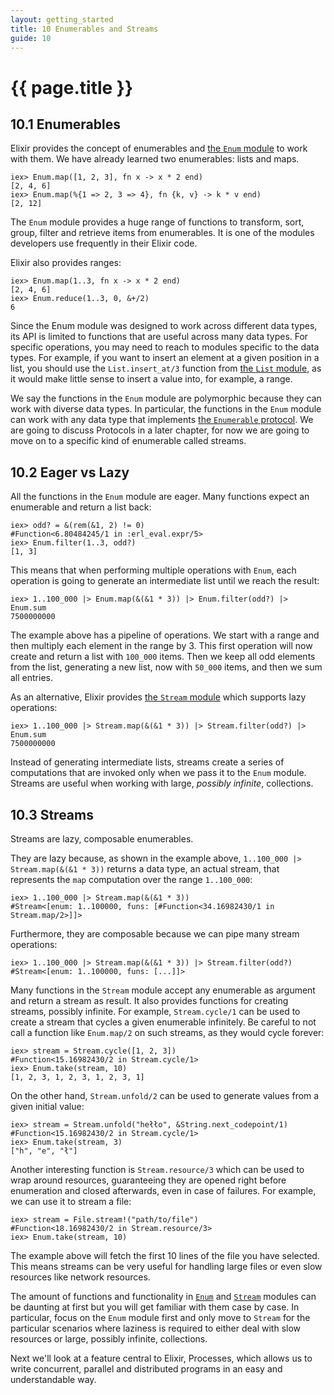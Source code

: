```yaml
---
layout: getting_started
title: 10 Enumerables and Streams
guide: 10
---
```


# {{ page.title }}

  <div class="toc"></div>
  <p></p>

## 10.1 Enumerables

Elixir provides the concept of enumerables and [the `Enum` module](/docs/stable/elixir/Enum.html) to work with them. We have already learned two enumerables: lists and maps.

```iex
iex> Enum.map([1, 2, 3], fn x -> x * 2 end)
[2, 4, 6]
iex> Enum.map(%{1 => 2, 3 => 4}, fn {k, v} -> k * v end)
[2, 12]
```

The `Enum` module provides a huge range of functions to transform, sort, group, filter and retrieve items from enumerables. It is one of the modules developers use frequently in their Elixir code.

Elixir also provides ranges:

```iex
iex> Enum.map(1..3, fn x -> x * 2 end)
[2, 4, 6]
iex> Enum.reduce(1..3, 0, &+/2)
6
```

Since the Enum module was designed to work across different data types, its API is limited to functions that are useful across many data types. For specific operations, you may need to reach to modules specific to the data types. For example, if you want to insert an element at a given position in a list, you should use the `List.insert_at/3` function from [the `List` module](/docs/stable/elixir/List.html), as it would make little sense to insert a value into, for example, a range.

We say the functions in the `Enum` module are polymorphic because they can work with diverse data types. In particular, the functions in the `Enum` module can work with any data type that implements [the `Enumerable` protocol](/docs/stable/elixir/Enumerable.html). We are going to discuss Protocols in a later chapter, for now we are going to move on to a specific kind of enumerable called streams.

## 10.2 Eager vs Lazy

All the functions in the `Enum` module are eager. Many functions expect an enumerable and return a list back:

```iex
iex> odd? = &(rem(&1, 2) != 0)
#Function<6.80484245/1 in :erl_eval.expr/5>
iex> Enum.filter(1..3, odd?)
[1, 3]
```

This means that when performing multiple operations with `Enum`, each operation is going to generate an intermediate list until we reach the result:

```iex
iex> 1..100_000 |> Enum.map(&(&1 * 3)) |> Enum.filter(odd?) |> Enum.sum
7500000000
```

The example above has a pipeline of operations. We start with a range and then multiply each element in the range by 3. This first operation will now create and return a list with `100_000` items. Then we keep all odd elements from the list, generating a new list, now with `50_000` items, and then we sum all entries.

As an alternative, Elixir provides [the `Stream` module](/docs/stable/elixir/Stream.html) which supports lazy operations:

```iex
iex> 1..100_000 |> Stream.map(&(&1 * 3)) |> Stream.filter(odd?) |> Enum.sum
7500000000
```

Instead of generating intermediate lists, streams create a series of computations that are invoked only when we pass it to the `Enum` module. Streams are useful when working with large, *possibly infinite*, collections.

## 10.3 Streams

Streams are lazy, composable enumerables.

They are lazy because, as shown in the example above, `1..100_000 |> Stream.map(&(&1 * 3))` returns a data type, an actual stream, that represents the `map` computation over the range `1..100_000`:

```iex
iex> 1..100_000 |> Stream.map(&(&1 * 3))
#Stream<[enum: 1..100000, funs: [#Function<34.16982430/1 in Stream.map/2>]]>
```

Furthermore, they are composable because we can pipe many stream operations:

```iex
iex> 1..100_000 |> Stream.map(&(&1 * 3)) |> Stream.filter(odd?)
#Stream<[enum: 1..100000, funs: [...]]>
```

Many functions in the `Stream` module accept any enumerable as argument and return a stream as result. It also provides functions for creating streams, possibly infinite. For example, `Stream.cycle/1` can be used to create a stream that cycles a given enumerable infinitely. Be careful to not call a function like `Enum.map/2` on such streams, as they would cycle forever:

```iex
iex> stream = Stream.cycle([1, 2, 3])
#Function<15.16982430/2 in Stream.cycle/1>
iex> Enum.take(stream, 10)
[1, 2, 3, 1, 2, 3, 1, 2, 3, 1]
```

On the other hand, `Stream.unfold/2` can be used to generate values from a given initial value:

```iex
iex> stream = Stream.unfold("hełło", &String.next_codepoint/1)
#Function<15.16982430/2 in Stream.cycle/1>
iex> Enum.take(stream, 3)
["h", "e", "ł"]
```

Another interesting function is `Stream.resource/3` which can be used to wrap around resources, guaranteeing they are opened right before enumeration and closed afterwards, even in case of failures. For example, we can use it to stream a file:

```iex
iex> stream = File.stream!("path/to/file")
#Function<18.16982430/2 in Stream.resource/3>
iex> Enum.take(stream, 10)
```

The example above will fetch the first 10 lines of the file you have selected. This means streams can be very useful for handling large files or even slow resources like network resources.

The amount of functions and functionality in [`Enum`](/docs/stable/elixir/Enum.html) and [`Stream`](/docs/stable/elixir/Stream.html) modules can be daunting at first but you will get familiar with them case by case. In particular, focus on the `Enum` module first and only move to `Stream` for the particular scenarios where laziness is required to either deal with slow resources or large, possibly infinite, collections.

Next we'll look at a feature central to Elixir, Processes, which allows us to write concurrent, parallel and distributed programs in an easy and understandable way.
